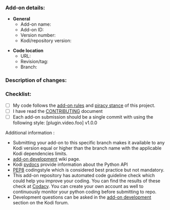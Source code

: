 <!--- Title/subject of the issue created should be like the line below: -->
<!--- [Update] plugin.video.youtube -->

### Add-on details:
<!--- Provide some details about your add-on. -->
- **General**
  - Add-on name: 
  - Add-on ID:
  - Version number:
  - Kodi/repository version:
<!--- Provide the location from where we can get your add-on code. -->
<!--- This can either be a zip file or github reposity for which you also need to provide a revision or release tag -->
- **Code location**
  - URL:
  - Revision/tag: 
  - Branch:

<!--- EXAMPLE HOW TO FILL ADD-ON DETAILS:
- Add-on name: Global Search
  - Add-on ID: script.globalsearch
  - Version number: 8.0.0
  - Kodi/repository version: Krypton
- URL: https://github.com/ronie/script.globalsearch
  - Revision/tag: e3d61d
  - Branch: master
-->

### Description of changes:
<!--- Provide a short summary of submitted add-on in case it's a new addition. -->
<!--- If it's plugin update only highlight biggest changes if needed. -->
<!--- Make sure you follow the checklist below before finalizing your pull-request. -->


### Checklist:
<!--- Go over all the following points, and put an `x` in all the boxes that apply like this: [X] -->
<!--- If you're unsure about any of these, don't hesitate to ask. We're here to help! -->
- [ ] My code follows the [add-on rules](http://kodi.wiki/view/Add-on_rules) and [piracy stance](http://kodi.wiki/view/Official:Forum_rules#Piracy_Policy) of this project. 
- [ ] I have read the [CONTRIBUTING](https://github.com/xbmc/repo-resources/blob/master/CONTRIBUTING.md) document
- [ ] Each add-on submission should be a single commit with using the following style: [plugin.video.foo] v1.0.0

Additional information :
- Submitting your add-on to this specific branch makes it available to any Kodi version equal or higher than the branch name with the applicable Kodi dependencies limits.
- [add-on development](http://kodi.wiki/view/Add-on_development) wiki page.
- Kodi [pydocs](http://kodi.wiki/view/PyDocs) provide information about the Python API
- [PEP8](https://www.python.org/dev/peps/pep-0008/) codingstyle which is considered best practice but not mandatory.
- This add-on repository has automated code guideline check which could help you improve your coding. You can find the results of these check at [Codacy](https://www.codacy.com/app/Kodi/repo-plugins/dashboard). You can create your own account as well to continuously monitor your python coding before submitting to repo.
- Development questions can be asked in the [add-on development](http://forum.kodi.tv/forumdisplay.php?fid=26) section on the Kodi forum.
